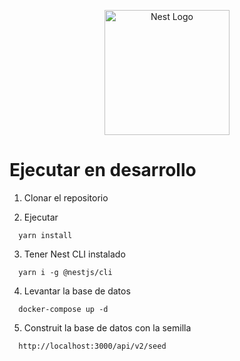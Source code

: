 <p align="center">
  <a href="http://nestjs.com/" target="blank"><img src="https://nestjs.com/img/logo-small.svg" width="200" alt="Nest Logo" /></a>
</p>

# Ejecutar en desarrollo

1. Clonar el repositorio

2. Ejecutar
```
  yarn install
```

3. Tener Nest CLI instalado
```
  yarn i -g @nestjs/cli
```

4. Levantar la base de datos
```
  docker-compose up -d
```

5. Construit la base de datos con la semilla
```
  http://localhost:3000/api/v2/seed
```